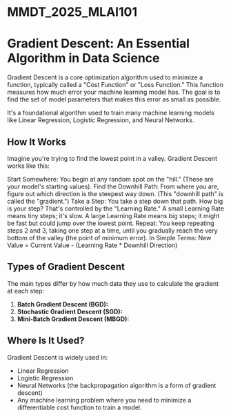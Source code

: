 # MMDT_2025_MLAI101

# Gradient Descent: An Essential Algorithm in Data Science

Gradient Descent is a core optimization algorithm used to minimize a function, typically called a "Cost Function" or "Loss Function." This function measures how much error your machine learning model has. The goal is to find the set of model parameters that makes this error as small as possible.

It's a foundational algorithm used to train many machine learning models like Linear Regression, Logistic Regression, and Neural Networks.

## How It Works
Imagine you're trying to find the lowest point in a valley. Gradient Descent works like this:

Start Somewhere: You begin at any random spot on the "hill." (These are your model's starting values).
Find the Downhill Path: From where you are, figure out which direction is the steepest way down. (This "downhill path" is called the "gradient.")
Take a Step: You take a step down that path. How big is your step? That's controlled by the "Learning Rate."
A small Learning Rate means tiny steps; it's slow.
A large Learning Rate means big steps; it might be fast but could jump over the lowest point.
Repeat: You keep repeating steps 2 and 3, taking one step at a time, until you gradually reach the very bottom of the valley (the point of minimum error).
In Simple Terms:
New Value = Current Value - (Learning Rate * Downhill Direction)

## Types of Gradient Descent

The main types differ by how much data they use to calculate the gradient at each step:

1.  **Batch Gradient Descent (BGD):**
2.  **Stochastic Gradient Descent (SGD):**
3.  **Mini-Batch Gradient Descent (MBGD):**
   
## Where Is It Used?

Gradient Descent is widely used in:
* Linear Regression
* Logistic Regression
* Neural Networks (the backpropagation algorithm is a form of gradient descent)
* Any machine learning problem where you need to minimize a differentiable cost function to train a model.



